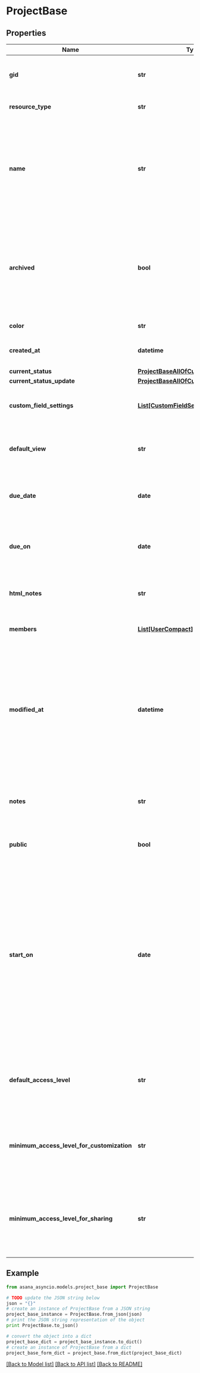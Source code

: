 # ProjectBase


## Properties

Name | Type | Description | Notes
------------ | ------------- | ------------- | -------------
**gid** | **str** | Globally unique identifier of the resource, as a string. | [optional] [readonly] 
**resource_type** | **str** | The base type of this resource. | [optional] [readonly] 
**name** | **str** | Name of the project. This is generally a short sentence fragment that fits on a line in the UI for maximum readability. However, it can be longer. | [optional] 
**archived** | **bool** | True if the project is archived, false if not. Archived projects do not show in the UI by default and may be treated differently for queries. | [optional] 
**color** | **str** | Color of the project. | [optional] 
**created_at** | **datetime** | The time at which this resource was created. | [optional] [readonly] 
**current_status** | [**ProjectBaseAllOfCurrentStatus**](ProjectBaseAllOfCurrentStatus.md) |  | [optional] 
**current_status_update** | [**ProjectBaseAllOfCurrentStatusUpdate**](ProjectBaseAllOfCurrentStatusUpdate.md) |  | [optional] 
**custom_field_settings** | [**List[CustomFieldSettingResponse]**](CustomFieldSettingResponse.md) | Array of Custom Field Settings (in compact form). | [optional] [readonly] 
**default_view** | **str** | The default view (list, board, calendar, or timeline) of a project. | [optional] 
**due_date** | **date** | *Deprecated: new integrations should prefer the &#x60;due_on&#x60; field.* | [optional] 
**due_on** | **date** | The day on which this project is due. This takes a date with format YYYY-MM-DD. | [optional] 
**html_notes** | **str** | [Opt In](/docs/inputoutput-options). The notes of the project with formatting as HTML. | [optional] 
**members** | [**List[UserCompact]**](UserCompact.md) | Array of users who are members of this project. | [optional] [readonly] 
**modified_at** | **datetime** | The time at which this project was last modified. *Note: This does not currently reflect any changes in associations such as tasks or comments that may have been added or removed from the project.* | [optional] [readonly] 
**notes** | **str** | Free-form textual information associated with the project (ie., its description). | [optional] 
**public** | **bool** | True if the project is public to its team. | [optional] 
**start_on** | **date** | The day on which work for this project begins, or null if the project has no start date. This takes a date with &#x60;YYYY-MM-DD&#x60; format. *Note: &#x60;due_on&#x60; or &#x60;due_at&#x60; must be present in the request when setting or unsetting the &#x60;start_on&#x60; parameter. Additionally, &#x60;start_on&#x60; and &#x60;due_on&#x60; cannot be the same date.* | [optional] 
**default_access_level** | **str** | The default access for users or teams who join or are added as members to the project. | [optional] 
**minimum_access_level_for_customization** | **str** | The minimum access level needed for project members to modify this project&#39;s workflow and appearance. | [optional] 
**minimum_access_level_for_sharing** | **str** | The minimum access level needed for project members to share the project and manage project memberships. | [optional] 

## Example

```python
from asana_asyncio.models.project_base import ProjectBase

# TODO update the JSON string below
json = "{}"
# create an instance of ProjectBase from a JSON string
project_base_instance = ProjectBase.from_json(json)
# print the JSON string representation of the object
print ProjectBase.to_json()

# convert the object into a dict
project_base_dict = project_base_instance.to_dict()
# create an instance of ProjectBase from a dict
project_base_form_dict = project_base.from_dict(project_base_dict)
```
[[Back to Model list]](../README.md#documentation-for-models) [[Back to API list]](../README.md#documentation-for-api-endpoints) [[Back to README]](../README.md)


